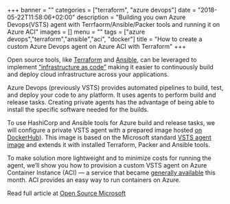 +++
banner = ""
categories = ["terraform", "azure devops"]
date = "2018-05-22T11:58:06+02:00"
description = "Building you own Azure Devops(VSTS) agent with Terrfaorm/Ansible/Packer tools and running it on Azure ACI"
images = []
menu = ""
tags = ["azure devops","terraform","ansible","aci", "docker"]
title = "How to create a custom Azure Devops agent on Azure ACI with Terraform"
+++

Open source tools, like [Terraform][1] and [Ansible](https://www.ansible.com/), can be leveraged to implement [“infrastructure as code”](https://docs.microsoft.com/en-us/azure/devops/what-is-infrastructure-as-code) making it easier to continuously build and deploy cloud infrastructure across your applications.

Azure Devops (previously VSTS) provides automated pipelines to build, test, and deploy your code to any platform. It uses agents to perform build and release tasks. Creating private agents has the advantage of being able to install the specific software needed for the builds.

<!--more-->
To use HashiCorp and Ansible tools for Azure build and release tasks, we will configure a private VSTS agent with a prepared image hosted [on DockerHub](https://hub.docker.com/r/lenisha/vsts-agent-infrastructure/)). This image is based on the Microsoft standard [VSTS agent image](https://hub.docker.com/r/microsoft/vsts-agent/) and extends it with installed Terraform, Packer and Ansible tools.

To make solution more lightweight and to minimize costs for running the agent, we’ll show you how to provision a custom VSTS agent on Azure Container Instance (ACI) — a service that became [generally available](https://azure.microsoft.com/en-us/blog/azure-container-instances-now-generally-available/) this month. ACI provides an easy way to run containers on Azure.

Read full article at [Open Source Microsoft](https://cloudblogs.microsoft.com/opensource/2018/05/22/how-to-create-vsts-agent-azure-aci-terraform/)


 [1]: https://www.terraform.io/
